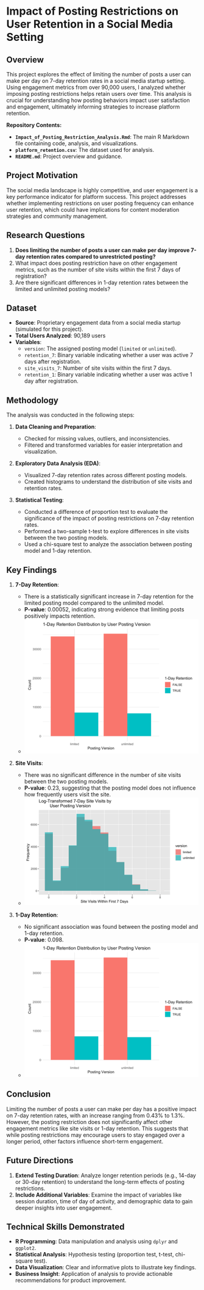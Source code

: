 # Impact of Posting Restrictions on User Retention in a Social Media Setting

## Overview

This project explores the effect of limiting the number of posts a user can make per day on 7-day retention rates in a social media startup setting. Using engagement metrics from over 90,000 users, I analyzed whether imposing posting restrictions helps retain users over time. This analysis is crucial for understanding how posting behaviors impact user satisfaction and engagement, ultimately informing strategies to increase platform retention.

**Repository Contents:**
- **`Impact_of_Posting_Restriction_Analysis.Rmd`**: The main R Markdown file containing code, analysis, and visualizations.
- **`platform_retention.csv`**: The dataset used for analysis.
- **`README.md`**: Project overview and guidance.

## Project Motivation

The social media landscape is highly competitive, and user engagement is a key performance indicator for platform success. This project addresses whether implementing restrictions on user posting frequency can enhance user retention, which could have implications for content moderation strategies and community management.

## Research Questions

1. **Does limiting the number of posts a user can make per day improve 7-day retention rates compared to unrestricted posting?**
2. What impact does posting restriction have on other engagement metrics, such as the number of site visits within the first 7 days of registration?
3. Are there significant differences in 1-day retention rates between the limited and unlimited posting models?

## Dataset

- **Source**: Proprietary engagement data from a social media startup (simulated for this project).
- **Total Users Analyzed**: 90,189 users
- **Variables**:
  - `version`: The assigned posting model (`limited` or `unlimited`).
  - `retention_7`: Binary variable indicating whether a user was active 7 days after registration.
  - `site_visits_7`: Number of site visits within the first 7 days.
  - `retention_1`: Binary variable indicating whether a user was active 1 day after registration.

## Methodology

The analysis was conducted in the following steps:

1. **Data Cleaning and Preparation**:
   - Checked for missing values, outliers, and inconsistencies.
   - Filtered and transformed variables for easier interpretation and visualization.

2. **Exploratory Data Analysis (EDA)**:
   - Visualized 7-day retention rates across different posting models.
   - Created histograms to understand the distribution of site visits and retention rates.

3. **Statistical Testing**:
   - Conducted a difference of proportion test to evaluate the significance of the impact of posting restrictions on 7-day retention rates.
   - Performed a two-sample t-test to explore differences in site visits between the two posting models.
   - Used a chi-square test to analyze the association between posting model and 1-day retention.

## Key Findings

1. **7-Day Retention**:
   - There is a statistically significant increase in 7-day retention for the limited posting model compared to the unlimited model.
   - **P-value**: 0.00052, indicating strong evidence that limiting posts positively impacts retention.
   - ![7_day_Retention](visualizations/1_day_retention.png)

2. **Site Visits**:
   - There was no significant difference in the number of site visits between the two posting models.
   - **P-value**: 0.23, suggesting that the posting model does not influence how frequently users visit the site.
   - ![site_visits](visualizations/7_day_site_visits.png)

3. **1-Day Retention**:
   - No significant association was found between the posting model and 1-day retention.
   - **P-value**: 0.098.
   - ![1_day_Retention](visualizations/1_day_retention.png)


## Conclusion

Limiting the number of posts a user can make per day has a positive impact on 7-day retention rates, with an increase ranging from 0.43% to 1.3%. However, the posting restriction does not significantly affect other engagement metrics like site visits or 1-day retention. This suggests that while posting restrictions may encourage users to stay engaged over a longer period, other factors influence short-term engagement.

## Future Directions

1. **Extend Testing Duration**: Analyze longer retention periods (e.g., 14-day or 30-day retention) to understand the long-term effects of posting restrictions.
2. **Include Additional Variables**: Examine the impact of variables like session duration, time of day of activity, and demographic data to gain deeper insights into user engagement.

## Technical Skills Demonstrated

- **R Programming**: Data manipulation and analysis using `dplyr` and `ggplot2`.
- **Statistical Analysis**: Hypothesis testing (proportion test, t-test, chi-square test).
- **Data Visualization**: Clear and informative plots to illustrate key findings.
- **Business Insight**: Application of analysis to provide actionable recommendations for product improvement.
